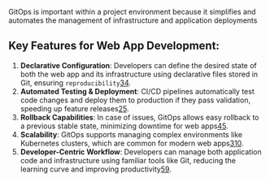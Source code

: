 GitOps is important within a project environment because it simplifies and automates the management of infrastructure  and application deployments

## Key Features for Web App Development:

1. **Declarative Configuration**: Developers can define the desired state of both the web app and its infrastructure using declarative files stored in Git, ensuring `reproducibility`[3](https://www.redhat.com/en/topics/devops/what-is-gitops)[4](https://configu.com/blog/gitops-tools-key-features-and-6-tools-you-should-know/).
2. **Automated Testing & Deployment**: CI/CD pipelines automatically test code changes and deploy them to production if they pass validation, speeding up feature releases[2](https://cubettech.com/resources/blog/git-ops-in-it-app-development-what-why-and-how/)[5](https://codefresh.io/learn/gitops/).
3. **Rollback Capabilities**: In case of issues, GitOps allows easy rollback to a previous stable state, minimizing downtime for web apps[4](https://configu.com/blog/gitops-tools-key-features-and-6-tools-you-should-know/)[5](https://codefresh.io/learn/gitops/).
4. **Scalability**: GitOps supports managing complex environments like Kubernetes clusters, which are common for modern web apps[3](https://www.redhat.com/en/topics/devops/what-is-gitops)[10](https://www.forbes.com/sites/adrianbridgwater/2023/08/07/how-gitops-helps-developers-and-others/).
5. **Developer-Centric Workflow**: Developers can manage both application code and infrastructure using familiar tools like Git, reducing the learning curve and improving productivity[5](https://codefresh.io/learn/gitops/)[9](https://spot.io/resources/gitops/understanding-gitops-principles-workflows-deployment-types/).